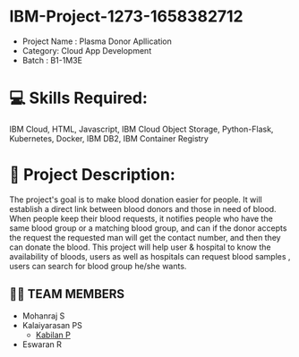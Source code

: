 # IBM-Project-1273-1658382712
- Project  Name : Plasma Donor Apllication
- Category: Cloud App Development
- Batch : B1-1M3E
# 💻 Skills Required:
IBM Cloud, HTML, Javascript, IBM Cloud Object Storage, Python-Flask, Kubernetes, Docker, IBM DB2, IBM Container Registry

# 📖 Project Description:
<p>The project's goal is to make blood donation easier for people. It will establish a direct link between blood donors and those in need of blood. When people keep their blood requests, it notifies people who have the same blood group or a matching blood group, and can if the donor accepts the request the requested man will get the contact number, and then they can donate the blood. This project will help user & hospital to know the availability of bloods, users as well as hospitals can request blood samples , users can search for blood group he/she wants.

## 🤹‍♀️ TEAM MEMBERS

- Mohanraj S
- Kalaiyarasan PS
  - <a href="https://github.com/Kabilanp4">Kabilan P</a>
- Eswaran R
